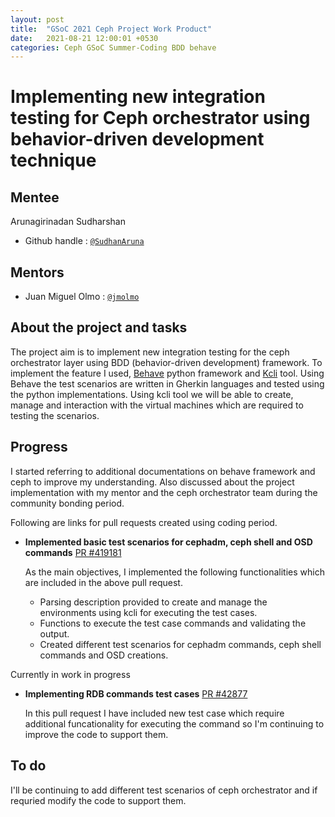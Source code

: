 ```yaml
---
layout: post
title:  "GSoC 2021 Ceph Project Work Product"
date:   2021-08-21 12:00:01 +0530
categories: Ceph GSoC Summer-Coding BDD behave
---
```

# Implementing new integration testing for Ceph orchestrator using behavior-driven development technique
 
## Mentee
Arunagirinadan Sudharshan
* Github handle : [`@SudhanAruna`](https://github.com/SudhanAruna)
 
## Mentors
 
* Juan Miguel Olmo  : [`@jmolmo`](https://github.com/jmolmo)
 
## About the project and tasks
The project aim is to implement new integration testing for the ceph orchestrator layer using BDD (behavior-driven development) framework. To implement the feature I used, [Behave](https://behave.readthedocs.io/en/stable/philosophy.html) python framework and [Kcli](https://kcli.readthedocs.io/en/latest/) tool. Using Behave the test scenarios are written in Gherkin languages and tested using the python implementations. Using kcli tool we will be able to create, manage and interaction with the virtual machines which are required to testing the scenarios. 

## Progress
I started referring to additional documentations on behave framework and ceph to improve my understanding. Also discussed about the project implementation with my mentor and the ceph orchestrator team during the community bonding period.  
 
Following are links for pull requests created using coding period.
 
* __Implemented basic test scenarios for cephadm, ceph shell and OSD commands__ [PR #419181](https://github.com/ceph/ceph/pull/41918)
 
    As the main objectives, I implemented the following functionalities which are included in the above pull request.
 
    * Parsing description provided to create and manage the environments using kcli for executing the test cases.
    * Functions to execute the test case commands and validating the output.
    * Created different test scenarios for cephadm commands, ceph shell commands and OSD creations. 
 
 
Currently in work in progress
 * __Implementing RDB commands test cases__ [PR #42877](https://github.com/ceph/ceph/pull/42877)
    
    In this pull request I have included new test case which require additional funcationality for executing the command so I'm continuing to improve the code to support them.


## To do
 
I'll be continuing to add different test scenarios of ceph orchestrator and if requried modify the code to support them.
 
